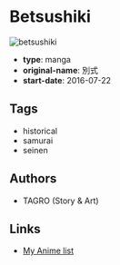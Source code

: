 # Betsushiki

![betsushiki](https://cdn.myanimelist.net/images/manga/2/187218.jpg)

-   **type**: manga
-   **original-name**: 別式
-   **start-date**: 2016-07-22

## Tags

-   historical
-   samurai
-   seinen

## Authors

-   TAGRO (Story & Art)

## Links

-   [My Anime list](https://myanimelist.net/manga/100313/Betsushiki)
